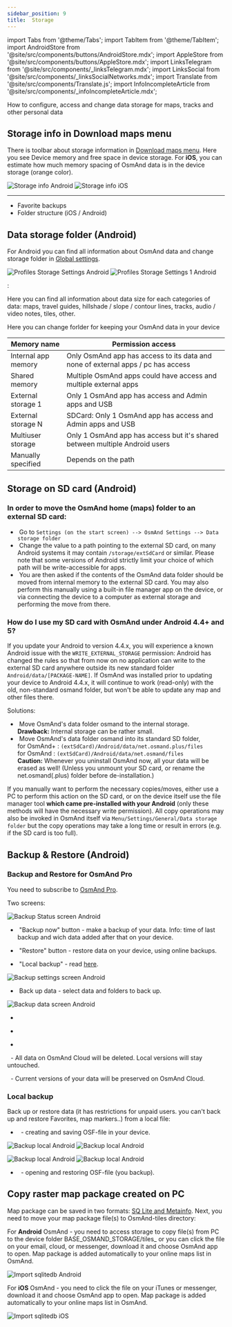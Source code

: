 ```yaml
---
sidebar_position: 9
title:  Storage
---
```


import Tabs from '@theme/Tabs';
import TabItem from '@theme/TabItem';
import AndroidStore from '@site/src/components/buttons/AndroidStore.mdx';
import AppleStore from '@site/src/components/buttons/AppleStore.mdx';
import LinksTelegram from '@site/src/components/_linksTelegram.mdx';
import LinksSocial from '@site/src/components/_linksSocialNetworks.mdx';
import Translate from '@site/src/components/Translate.js';
import InfoIncompleteArticle from '@site/src/components/_infoIncompleteArticle.mdx';

<InfoIncompleteArticle/>

How to configure, access and change data storage for maps, tracks and other personal data

## Storage info in Download maps menu

There is toolbar about storage information in [Download maps menu](../personal/maps.md#download-maps-maps). Here you see Device memory and free space in device storage. 
For **iOS**, you can estimate how much memory spacing of OsmAnd data is in the device storage (orange color).

<Translate android="true" ids="android_button_seq"/> <Translate android="true" ids="shared_string_menu,welmode_download_maps,download_tab_downloads"/>

<p> </p>

<Translate ios="true" ids="ios_button_seq"/> <Translate ios="true" ids="menu,res_mapsres"/>

<p> </p>

![Storage info Android](@site/static/img/personal/maps/maps_menu_local_vector_android.png) ![Storage info iOS](@site/static/img/personal/maps/maps_menu_local_vector_ios.png)

___________________________

- Favorite backups
- Folder structure (iOS / Android)


## Data storage folder (Android)

For Android you can find all information about OsmAnd data and change storage folder in [Global settings](../personal/global-settings.md#data-storage-folder-android).

<Translate android="true" ids="android_button_seq"/> <Translate android="true" ids="shared_string_menu,shared_string_settings,osmand_settings,application_dir"/>

<p> </p>

![Profiles Storage Settings Android](@site/static/img/personal/profiles/general_settings_storage_android.png) ![Profiles Storage Settings 1 Android](@site/static/img/personal/profiles/general_settings_storage_1_android.png)

**<Translate android="true" ids="shared_string_osmand_usage"/>**:

Here you can find all information about data size for each categories of data: maps, travel guides, hillshade / slope / contour lines, tracks, audio / video notes, tiles, other.

**<Translate android="true" ids="change_data_storage_folder"/>**

Here you can change forlder for keeping your OsmAnd data in your device

Memory name | Permission access
|-----------|------------------|
| Internal app memory | Only OsmAnd app has access to its data and none of external apps / pc has access| 
| Shared memory | Multiple OsmAnd apps could have access and multiple external apps |
| External storage 1 | Only 1 OsmAnd app has access and Admin apps and USB |
| External storage N | SDCard: Only 1 OsmAnd app has access and Admin apps and USB |
| Multiuser storage | Only 1 OsmAnd app has access but it's shared between multiple Android users |
| Manually specified | Depends on the path |


## Storage on SD card (Android)

### In order to move the OsmAnd home (maps) folder to an external SD card:

-   &nbsp;Go to `Settings (on the start screen) --> OsmAnd Settings --> Data
    storage folder`
-   &nbsp;Change the value to a path pointing to the external SD card, on many
    Android systems it may contain `/storage/extSdCard` or similar.
    Please note that some versions of Android strictly limit your choice
    of which path will be write-accessible for apps.
-   &nbsp;You are then asked if the contents of the OsmAnd data folder should be moved from
    internal memory to the external SD card.
    You may also perform this manually using a built-in file manager app on the device, or via
    connecting the device to a computer as external storage and performing the move from there.

### How do I use my SD card with OsmAnd under Android 4.4+ and 5?

If you update your Android to version 4.4.x, you will experience a known
Android issue with the `WRITE_EXTERNAL_STORAGE` permission: Android has
changed the rules so that from now on no application can write to the
external SD card anywhere outside its new standard folder
`Android/data/[PACKAGE-NAME]`. If OsmAnd was installed prior to updating
your device to Android 4.4.x, it will continue to work (read-only) with
the old, non-standard osmand folder, but won't be able to update any map
and other files there.

Solutions:

-   &nbsp;Move OsmAnd's data folder osmand to the internal storage. \
     **Drawback:** Internal storage can be rather small.
-   &nbsp;Move OsmAnd's data folder osmand into its standard SD folder, \
    for OsmAnd+ : `(extSdCard)/Android/data/net.osmand.plus/files` \
    for OsmAnd : `(extSdCard)/Android/data/net.osmand/files` \
     **Caution:** Whenever you uninstall OsmAnd now, all your data will
    be erased as well! (Unless you unmount your SD card, or rename the
    net.osmand(.plus) folder before de-installation.)

If you manually want to perform the necessary copies/moves, either use a
PC to perform this action on the SD card, or on the device itself use
the file manager tool **which came pre-installed with your Android**
(only these methods will have the necessary write permission). All copy operations
may also be invoked in OsmAnd itself via `Menu/Settings/General/Data
storage folder` but the copy operations may take a long time or result in
errors (e.g. if the SD card is too full).


## Backup & Restore (Android)

### Backup and Restore for OsmAnd Pro

You need to subscribe to [OsmAnd Pro](../purchases/android#free-and-paid-features).

<Translate android="true" ids="android_button_seq"/> <Translate android="true" ids="shared_string_menu,shared_string_settings,backup_and_restore"/>

<p> </p>

Two screens:

**<Translate android="true" ids="shared_string_status"/>**

![Backup Status screen Android](@site/static/img/personal/backup/backup_status_screen_android.png)

- &nbsp;"Backup now" button - make a backup of your data. Info: time of last backup and wich data added after that on your device.

- &nbsp;"Restore" button - restore data on your device, using online backups.

- &nbsp;"Local backup" - read [here](../personal/storage#local-backup).

**<Translate android="true" ids="shared_string_settings"/>**

![Backup settings screen Android](@site/static/img/personal/backup/backup_settings_screen_android.png)

- &nbsp;Back up data - select data and folders to back up.

![Backup data screen Android](@site/static/img/personal/backup/backup_data_screen_android.png)

- &nbsp;<Translate android="true" ids="backup_version_history"/>

<Translate android="true" ids="backup_storage_taken"/>

- &nbsp;<Translate android="true" ids="login_account"/>

- &nbsp;<Translate android="true" ids="backup_danger_zone"/>

&nbsp;<Translate android="true" ids="backup_delete_all_data"/> - All data on OsmAnd Cloud will be deleted. Local versions will stay untouched.

&nbsp;<Translate android="true" ids="backup_delete_old_data"/> - Current versions of your data will be preserved on OsmAnd Cloud.


### Local backup

Back up or restore data (it has restrictions for unpaid users. you can't back up and restore Favorites, map markers..) from a local file:

<Translate android="true" ids="android_button_seq"/> <Translate android="true" ids="shared_string_menu,shared_string_settings,backup_and_restore,local_backup"/>

<p> </p>

- &nbsp;<Translate android="true" ids="backup_into_file"/> - creating and saving OSF-file in your device.

![Backup local Android](@site/static/img/personal/backup/backup_local_android.png) ![Backup local Android](@site/static/img/personal/backup/backup_local_1_android.png)

![Backup local Android](@site/static/img/personal/backup/backup_local_2_android.png) ![Backup local Android](@site/static/img/personal/backup/backup_local_3_android.png)

- &nbsp;<Translate android="true" ids="restore_from_file"/> - opening and restoring OSF-file (you backup).


## Copy raster map package created on PC 

Map package can be saved in two formats: [SQ Lite and Metainfo](../map/raster-maps#sqlite-vs-metainfo-sources).
Next, you need to move your map package file(s) to OsmAnd-tiles directory:

For **Android** OsmAnd - you need to access storage to copy file(s) from PC to the device folder BASE_OSMAND_STORAGE/tiles_ or you can click the file on your email, cloud, or messenger, download it and choose OsmAnd app to open. Map package is added automatically to your online maps list in OsmAnd.

![Import sqlitedb Android](@site/static/img/plugins/online-maps/import-sqlitedb-android.png)

For **iOS** OsmAnd - you need to click the file on your iTunes or messenger, download it and choose OsmAnd app to open. Map package is added automatically to your online maps list in OsmAnd.

![Import sqlitedb iOS](@site/static/img/plugins/online-maps/import-sqlitedb-ios.png)

